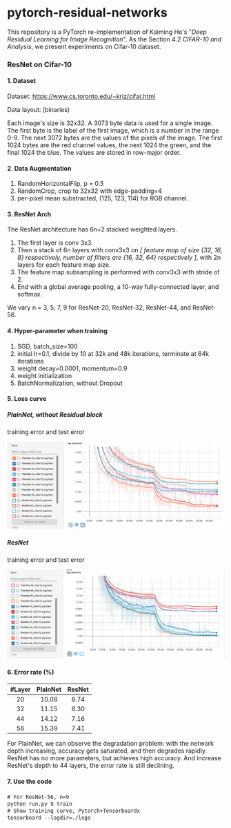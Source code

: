 # pytorch-residual-networks

This repository is a PyTorch re-implementation of Kaiming He's "*Deep Residual Learning for Image Recognition*". As the Section 4.2 *CIFAR-10 and Analysis*, we present experiments on Cifar-10 dataset.

### ResNet on Cifar-10

#### 1. Dataset

Dataset: https://www.cs.toronto.edu/~kriz/cifar.html

Data layout: (binaries)

Each image's size is 32x32. A 3073 byte data is used for a single image. The first byte is the label of the first image, which is a number in the range 0-9. The next 3072 bytes are the values of the pixels of the image. The first 1024 bytes are the red channel values, the next 1024 the green, and the final 1024 the blue. The values are stored in row-major order.

#### 2. Data Augmentation

1. RandomHorizontalFlip, p = 0.5
2. RandomCrop, crop to 32x32 with edge-padding=4
3. per-pixel mean substracted, (125, 123, 114) for RGB channel.

#### 3. ResNet Arch

The ResNet architecture has 6n+2 stacked weighted layers.

1. The first layer is conv 3x3.
2. Then a stack of 6n layers with conv3x3 on *[ feature map of size {32, 16, 8} respectively, number of filters are {16, 32, 64} respectively ]*, with 2n layers for each feature map size. 
3. The feature map subsampling is performed with conv3x3 with stride of 2.
4. End with a global average pooling, a 10-way fully-connected layer, and softmax.

We vary n = 3, 5, 7, 9 for ResNet-20, ResNet-32, ResNet-44, and ResNet-56.

#### 4. Hyper-parameter when training

1. SGD, batch_size=100
2. initial lr=0.1, divide by 10 at 32k and 48k iterations, terminate at 64k iterations
3. weight decay=0.0001, momentum=0.9
4. weight initialization
5. BatchNormalization, without Dropout

#### 5. Loss curve

##### PlainNet, without Residual block

training error and test error

![1567007418500](README.assets/1567007418500.png)

##### ResNet

training error and test error

![1567007442247](README.assets/1567007442247.png)

#### 6. Error rate (%)

| #Layer | PlainNet | ResNet |
| :----: | :------: | :----: |
|   20   |  10.08   |  8.74  |
|   32   |  11.15   |  8.30  |
|   44   |  14.12   |  7.16  |
|   56   |  15.39   |  7.41  |

For PlainNet, we can observe the degradation problem: with the network depth increasing, accuracy gets saturated, and then degrades rapidly. ResNet has no more parameters, but achieves high accuracy. And increase ResNet's depth to 44 layers, the error rate is still declining.

#### 7. Use the code

```shell
# For ResNet-56, n=9
python run.py 9 train
# Show training curve, Pytorch+Tensorboardx
tensorboard --logdir=./logs
```

